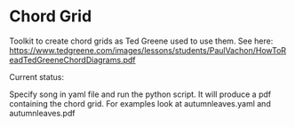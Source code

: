 # Chord Grid

Toolkit to create chord grids as Ted Greene used to use them. See here: https://www.tedgreene.com/images/lessons/students/PaulVachon/HowToReadTedGreeneChordDiagrams.pdf

Current status:

Specify song in yaml file and run the python script. It will produce a pdf containing the chord grid. For examples look at autumnleaves.yaml and autumnleaves.pdf
